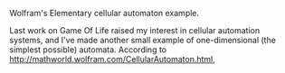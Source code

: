 Wolfram's Elementary cellular automaton example.

Last work on Game Of Life raised my interest in cellular automation systems, and I've made another small example of one-dimensional (the simplest possible) automata. According to http://mathworld.wolfram.com/CellularAutomaton.html, 
